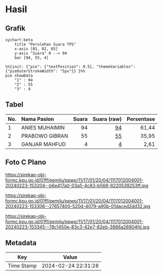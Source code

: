 # Hasil

## Grafik

```mermaid
xychart-beta
    title "Perolehan Suara TPS"
    x-axis [01, 02, 03]
    y-axis "Suara" 0 --> 94
    bar [94, 55, 4]
```

```mermaid
%%{init: {"pie": {"textPosition": 0.5}, "themeVariables": {"pieOuterStrokeWidth": "5px"}} }%%
pie showData
    "1" : 94
    "2" : 55
    "3" : 4
```

## Tabel

| No. | Nama Paslon    | Suara | Suara (raw) | Persentase |
|:--- |:-------------- | -----:| -----------:| ----------:|
| 1   | ANIES MUHAIMIN | 94    | [94][p-1]   | 61,44      |
| 2   | PRABOWO GIBRAN | 55    | [55][p-2]   | 35,95      |
| 3   | GANJAR MAHFUD  | 4     | [4][p-3]    | 2,61       |


[p-1]: https://github.com/gigit-pemilu/pemilu-2024-11-aceh/blob/main/pilpres/hitung-suara/sub/11-aceh/sub/17-bener-meriah/sub/01-pintu-rime-gayo/sub/2004-pantan-sinaku/sub/001-tps/sub/paslon-1.txt
[p-2]: https://github.com/gigit-pemilu/pemilu-2024-11-aceh/blob/main/pilpres/hitung-suara/sub/11-aceh/sub/17-bener-meriah/sub/01-pintu-rime-gayo/sub/2004-pantan-sinaku/sub/001-tps/sub/paslon-2.txt
[p-3]: https://github.com/gigit-pemilu/pemilu-2024-11-aceh/blob/main/pilpres/hitung-suara/sub/11-aceh/sub/17-bener-meriah/sub/01-pintu-rime-gayo/sub/2004-pantan-sinaku/sub/001-tps/sub/paslon-3.txt

## Foto C Plano

https://sirekap-obj-formc.kpu.go.id/01ff/pemilu/ppwp/11/17/01/20/04/1117012004001-20240223-153204--b6e417a0-03a5-4c83-b568-8220539253ff.jpg

https://sirekap-obj-formc.kpu.go.id/01ff/pemilu/ppwp/11/17/01/20/04/1117012004001-20240223-153306--27657400-520d-4079-a90b-01daced2dd32.jpg

https://sirekap-obj-formc.kpu.go.id/01ff/pemilu/ppwp/11/17/01/20/04/1117012004001-20240223-153345--78c1450e-83c3-42e7-82eb-3886a28904fd.jpg


## Metadata

| Key        | Value               |
| ---------- | ------------------- |
| Time Stamp | 2024-02-24 22:31:28 |



